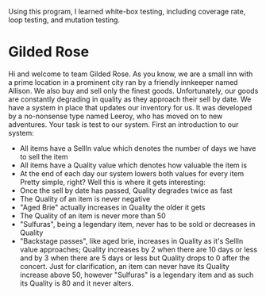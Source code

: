 
Using this program, I learned white-box testing, including coverage rate, loop testing, and mutation testing.

Gilded Rose 
=========== 
Hi and welcome to team Gilded Rose. As you know, we are a small inn with a prime 
location in a prominent city ran by a friendly innkeeper named Allison. We also buy 
and sell only the finest goods. Unfortunately, our goods are constantly degrading in 
quality as they approach their sell by date. We have a system in place that updates our 
inventory for us. It was developed by a no-nonsense type named Leeroy, who has 
moved on to new adventures. Your task is test to our system. 
First an introduction to our system: 
* All items have a SellIn value which denotes the number of days we have to sell the 
item 
* All items have a Quality value which denotes how valuable the item is 
* At the end of each day our system lowers both values for every item 
Pretty simple, right? Well this is where it gets interesting: 
* Once the sell by date has passed, Quality degrades twice as fast 
* The Quality of an item is never negative 
* "Aged Brie" actually increases in Quality the older it gets 
* The Quality of an item is never more than 50 
* "Sulfuras", being a legendary item, never has to be sold or decreases in Quality 
* "Backstage passes", like aged brie, increases in Quality as it's SellIn value 
approaches; 
Quality increases by 2 when there are 10 days or less and by 3 when there are 5 days 
or 
less but Quality drops to 0 after the concert. 
Just for clarification, an item can never have its Quality increase above 50, however 
"Sulfuras" is a legendary item and as such its Quality is 80 and it never alters.


